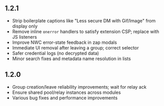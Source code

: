 ## 1.2.1

- Strip boilerplate captions like "Less secure DM with Gif/Image" from display only
- Remove inline `onerror` handlers to satisfy extension CSP; replace with JS listeners
- Improve NWC error-state feedback in zap modals
- Immediate UI removal after leaving a group; correct selector
- Safer credential logs (no decrypted data)
- Minor search fixes and metadata name resolution in lists

## 1.2.0

- Group creation/leave reliability improvements; wait for relay ack
- Ensure shared pool/relay instances across modules
- Various bug fixes and performance improvements

